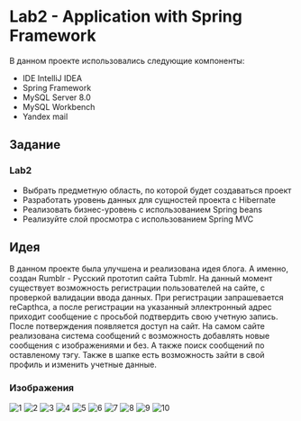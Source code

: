 # Lab2 - Application with Spring Framework

В данном проекте использовались следующие компоненты:
- IDE IntelliJ IDEA 
- Spring Framework
- MySQL Server 8.0
- MySQL Workbench
- Yandex mail

## Задание

### Lab2
- Выбрать предметную область, по которой будет создаваться проект
- Разработать уровень данных для сущностей проекта с Hibernate
- Реализовать бизнес-уровень с использованием Spring beans
- Реализуйте слой просмотра с использованием Spring MVC

## Идея
В данном проекте была улучшена и реализована идея блога. А именно, создан Rumblr - Русский прототип сайта Tubmlr. На данный момент существует возможность регистрации пользователей на сайте, с проверкой валидации ввода данных. При регистрации запрашевается reCapthca, а после регистрации на указанный эллектронный адрес приходит сообщение с просьбой подтвердить свою учетную запись. После потверждения появляется доступ на сайт. 
На самом сайте реализована система сообщений с возможность добавлять новые сообщения с изображениями и без. А также поиск сообщений по оставленому тэгу.
Также в шапке есть возможность зайти в свой профиль и изменить учетные данные.

### Изображения
![1](https://user-images.githubusercontent.com/31400073/211206740-bfdc465e-205f-46bc-91b8-a1a5f4178721.jpg)
![2](https://user-images.githubusercontent.com/31400073/211206745-3444e3f2-ebe3-4f96-8586-3917106cf03e.jpg)
![3](https://user-images.githubusercontent.com/31400073/211206746-71b98701-bf4d-43ae-928d-a2fe7a0b1770.jpg)
![4](https://user-images.githubusercontent.com/31400073/211206747-f286924a-cbca-475f-a9f2-828d1f93d46c.jpg)
![5](https://user-images.githubusercontent.com/31400073/211206750-442235b3-d70c-4248-8589-97970907aa22.jpg)
![6](https://user-images.githubusercontent.com/31400073/211206752-c27ce2bc-9ea5-4777-8a1a-8459b729848e.jpg)
![7](https://user-images.githubusercontent.com/31400073/211206761-5b52e74f-e69c-4bad-8b86-225df340fa97.jpg)
![8](https://user-images.githubusercontent.com/31400073/211206767-c5ebf0b9-a001-4b73-b677-e959b6857a03.jpg)
![9](https://user-images.githubusercontent.com/31400073/211206771-8c582181-55e8-44ea-8d03-abc37c968517.jpg)
![10](https://user-images.githubusercontent.com/31400073/211206773-85f41a87-cbfb-4b40-ad23-c040ff89cf86.jpg)
